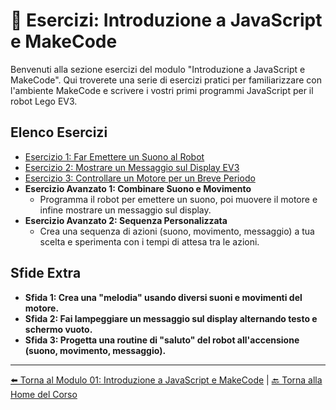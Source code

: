 # 🚀 Esercizi: Introduzione a JavaScript e MakeCode

Benvenuti alla sezione esercizi del modulo "Introduzione a JavaScript e MakeCode". Qui troverete una serie di esercizi pratici per familiarizzare con l'ambiente MakeCode e scrivere i vostri primi programmi JavaScript per il robot Lego EV3.

## Elenco Esercizi

- [Esercizio 1: Far Emettere un Suono al Robot](./01_EmettereSuono.js)
- [Esercizio 2: Mostrare un Messaggio sul Display EV3](./02_MostrareMessaggioDisplay.js)
- [Esercizio 3: Controllare un Motore per un Breve Periodo](./03_ControllareMotore.js)
- **Esercizio Avanzato 1: Combinare Suono e Movimento**
  - Programma il robot per emettere un suono, poi muovere il motore e infine mostrare un messaggio sul display.
- **Esercizio Avanzato 2: Sequenza Personalizzata**
  - Crea una sequenza di azioni (suono, movimento, messaggio) a tua scelta e sperimenta con i tempi di attesa tra le azioni.

## Sfide Extra

- **Sfida 1: Crea una "melodia" usando diversi suoni e movimenti del motore.**
- **Sfida 2: Fai lampeggiare un messaggio sul display alternando testo e schermo vuoto.**
- **Sfida 3: Progetta una routine di "saluto" del robot all'accensione (suono, movimento, messaggio).**

---

[⬅️ Torna al Modulo 01: Introduzione a JavaScript e MakeCode](../README.md) | [🔙 Torna alla Home del Corso](../../README.md)